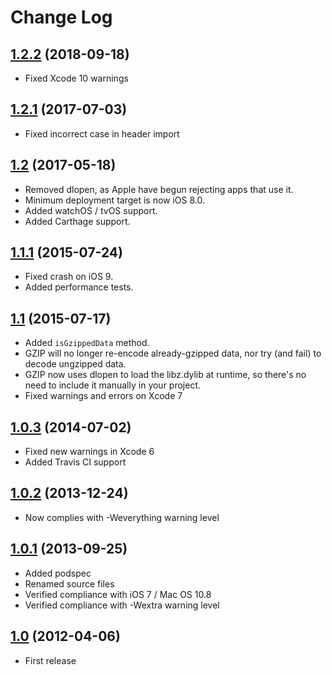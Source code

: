 # Change Log

## [1.2.2](https://github.com/nicklockwood/GZIP/releases/tag/1.2.1) (2018-09-18)

- Fixed Xcode 10 warnings

## [1.2.1](https://github.com/nicklockwood/GZIP/releases/tag/1.2.1) (2017-07-03)

- Fixed incorrect case in header import

## [1.2](https://github.com/nicklockwood/GZIP/releases/tag/1.2) (2017-05-18)

- Removed dlopen, as Apple have begun rejecting apps that use it.
- Minimum deployment target is now iOS 8.0.
- Added watchOS / tvOS support.
- Added Carthage support.

## [1.1.1](https://github.com/nicklockwood/GZIP/releases/tag/1.1.1) (2015-07-24)

- Fixed crash on iOS 9.
- Added performance tests.

## [1.1](https://github.com/nicklockwood/GZIP/releases/tag/1.1) (2015-07-17)

- Added `isGzippedData` method.
- GZIP will no longer re-encode already-gzipped data, nor try  (and fail) to decode ungzipped data.
- GZIP now uses dlopen to load the libz.dylib at runtime, so there's no need to include it manually in your project.
- Fixed warnings and errors on Xcode 7

## [1.0.3](https://github.com/nicklockwood/GZIP/releases/tag/1.0.3) (2014-07-02)

- Fixed new warnings in Xcode 6
- Added Travis CI support

## [1.0.2](https://github.com/nicklockwood/GZIP/releases/tag/1.0.2) (2013-12-24)

- Now complies with -Weverything warning level

## [1.0.1](https://github.com/nicklockwood/GZIP/releases/tag/1.0.1) (2013-09-25)

- Added podspec
- Renamed source files
- Verified compliance with iOS 7 / Mac OS 10.8
- Verified compliance with -Wextra warning level


## [1.0](https://github.com/nicklockwood/GZIP/releases/tag/1.0) (2012-04-06)

- First release
